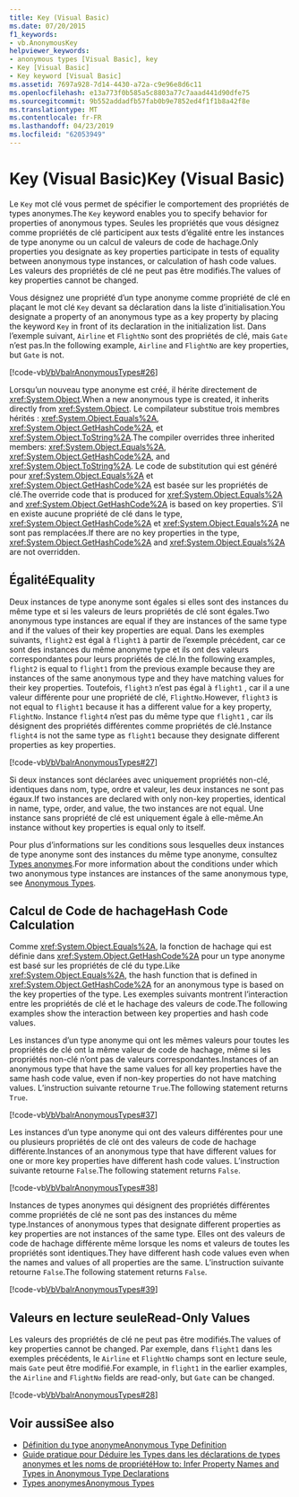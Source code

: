 ```yaml
---
title: Key (Visual Basic)
ms.date: 07/20/2015
f1_keywords:
- vb.AnonymousKey
helpviewer_keywords:
- anonymous types [Visual Basic], key
- Key [Visual Basic]
- Key keyword [Visual Basic]
ms.assetid: 7697a928-7d14-4430-a72a-c9e96e8d6c11
ms.openlocfilehash: e13a773f0b585a5c8803a77c7aaad441d90dfe75
ms.sourcegitcommit: 9b552addadfb57fab0b9e7852ed4f1f1b8a42f8e
ms.translationtype: MT
ms.contentlocale: fr-FR
ms.lasthandoff: 04/23/2019
ms.locfileid: "62053949"
---
```

# <a name="key-visual-basic"></a><span data-ttu-id="84ad7-102">Key (Visual Basic)</span><span class="sxs-lookup"><span data-stu-id="84ad7-102">Key (Visual Basic)</span></span>
<span data-ttu-id="84ad7-103">Le `Key` mot clé vous permet de spécifier le comportement des propriétés de types anonymes.</span><span class="sxs-lookup"><span data-stu-id="84ad7-103">The `Key` keyword enables you to specify behavior for properties of anonymous types.</span></span> <span data-ttu-id="84ad7-104">Seules les propriétés que vous désignez comme propriétés de clé participent aux tests d’égalité entre les instances de type anonyme ou un calcul de valeurs de code de hachage.</span><span class="sxs-lookup"><span data-stu-id="84ad7-104">Only properties you designate as key properties participate in tests of equality between anonymous type instances, or calculation of hash code values.</span></span> <span data-ttu-id="84ad7-105">Les valeurs des propriétés de clé ne peut pas être modifiés.</span><span class="sxs-lookup"><span data-stu-id="84ad7-105">The values of key properties cannot be changed.</span></span>  
  
 <span data-ttu-id="84ad7-106">Vous désignez une propriété d’un type anonyme comme propriété de clé en plaçant le mot clé `Key` devant sa déclaration dans la liste d’initialisation.</span><span class="sxs-lookup"><span data-stu-id="84ad7-106">You designate a property of an anonymous type as a key property by placing the keyword `Key` in front of its declaration in the initialization list.</span></span> <span data-ttu-id="84ad7-107">Dans l’exemple suivant, `Airline` et `FlightNo` sont des propriétés de clé, mais `Gate` n’est pas.</span><span class="sxs-lookup"><span data-stu-id="84ad7-107">In the following example, `Airline` and `FlightNo` are key properties, but `Gate` is not.</span></span>  
  
 [!code-vb[VbVbalrAnonymousTypes#26](~/samples/snippets/visualbasic/VS_Snippets_VBCSharp/VbVbalrAnonymousTypes/VB/Class2.vb#26)]  
  
 <span data-ttu-id="84ad7-108">Lorsqu’un nouveau type anonyme est créé, il hérite directement de <xref:System.Object>.</span><span class="sxs-lookup"><span data-stu-id="84ad7-108">When a new anonymous type is created, it inherits directly from <xref:System.Object>.</span></span> <span data-ttu-id="84ad7-109">Le compilateur substitue trois membres hérités : <xref:System.Object.Equals%2A>, <xref:System.Object.GetHashCode%2A>, et <xref:System.Object.ToString%2A>.</span><span class="sxs-lookup"><span data-stu-id="84ad7-109">The compiler overrides three inherited members: <xref:System.Object.Equals%2A>, <xref:System.Object.GetHashCode%2A>, and <xref:System.Object.ToString%2A>.</span></span> <span data-ttu-id="84ad7-110">Le code de substitution qui est généré pour <xref:System.Object.Equals%2A> et <xref:System.Object.GetHashCode%2A> est basée sur les propriétés de clé.</span><span class="sxs-lookup"><span data-stu-id="84ad7-110">The override code that is produced for <xref:System.Object.Equals%2A> and <xref:System.Object.GetHashCode%2A> is based on key properties.</span></span> <span data-ttu-id="84ad7-111">S’il en existe aucune propriété de clé dans le type, <xref:System.Object.GetHashCode%2A> et <xref:System.Object.Equals%2A> ne sont pas remplacées.</span><span class="sxs-lookup"><span data-stu-id="84ad7-111">If there are no key properties in the type, <xref:System.Object.GetHashCode%2A> and <xref:System.Object.Equals%2A> are not overridden.</span></span>  
  
## <a name="equality"></a><span data-ttu-id="84ad7-112">Égalité</span><span class="sxs-lookup"><span data-stu-id="84ad7-112">Equality</span></span>  
 <span data-ttu-id="84ad7-113">Deux instances de type anonyme sont égales si elles sont des instances du même type et si les valeurs de leurs propriétés de clé sont égales.</span><span class="sxs-lookup"><span data-stu-id="84ad7-113">Two anonymous type instances are equal if they are instances of the same type and if the values of their key properties are equal.</span></span> <span data-ttu-id="84ad7-114">Dans les exemples suivants, `flight2` est égal à `flight1` à partir de l’exemple précédent, car ce sont des instances du même anonyme type et ils ont des valeurs correspondantes pour leurs propriétés de clé.</span><span class="sxs-lookup"><span data-stu-id="84ad7-114">In the following examples, `flight2` is equal to `flight1` from the previous example because they are instances of the same anonymous type and they have matching values for their key properties.</span></span> <span data-ttu-id="84ad7-115">Toutefois, `flight3` n’est pas égal à `flight1` , car il a une valeur différente pour une propriété de clé, `FlightNo`.</span><span class="sxs-lookup"><span data-stu-id="84ad7-115">However, `flight3` is not equal to `flight1` because it has a different value for a key property, `FlightNo`.</span></span> <span data-ttu-id="84ad7-116">Instance `flight4` n’est pas du même type que `flight1` , car ils désignent des propriétés différentes comme propriétés de clé.</span><span class="sxs-lookup"><span data-stu-id="84ad7-116">Instance `flight4` is not the same type as `flight1` because they designate different properties as key properties.</span></span>  
  
 [!code-vb[VbVbalrAnonymousTypes#27](~/samples/snippets/visualbasic/VS_Snippets_VBCSharp/VbVbalrAnonymousTypes/VB/Class2.vb#27)]  
  
 <span data-ttu-id="84ad7-117">Si deux instances sont déclarées avec uniquement propriétés non-clé, identiques dans nom, type, ordre et valeur, les deux instances ne sont pas égaux.</span><span class="sxs-lookup"><span data-stu-id="84ad7-117">If two instances are declared with only non-key properties, identical in name, type, order, and value, the two instances are not equal.</span></span> <span data-ttu-id="84ad7-118">Une instance sans propriété de clé est uniquement égale à elle-même.</span><span class="sxs-lookup"><span data-stu-id="84ad7-118">An instance without key properties is equal only to itself.</span></span>  
  
 <span data-ttu-id="84ad7-119">Pour plus d’informations sur les conditions sous lesquelles deux instances de type anonyme sont des instances du même type anonyme, consultez [Types anonymes](../../../visual-basic/programming-guide/language-features/objects-and-classes/anonymous-types.md).</span><span class="sxs-lookup"><span data-stu-id="84ad7-119">For more information about the conditions under which two anonymous type instances are instances of the same anonymous type, see [Anonymous Types](../../../visual-basic/programming-guide/language-features/objects-and-classes/anonymous-types.md).</span></span>  
  
## <a name="hash-code-calculation"></a><span data-ttu-id="84ad7-120">Calcul de Code de hachage</span><span class="sxs-lookup"><span data-stu-id="84ad7-120">Hash Code Calculation</span></span>  
 <span data-ttu-id="84ad7-121">Comme <xref:System.Object.Equals%2A>, la fonction de hachage qui est définie dans <xref:System.Object.GetHashCode%2A> pour un type anonyme est basé sur les propriétés de clé du type.</span><span class="sxs-lookup"><span data-stu-id="84ad7-121">Like <xref:System.Object.Equals%2A>, the hash function that is defined in <xref:System.Object.GetHashCode%2A> for an anonymous type is based on the key properties of the type.</span></span> <span data-ttu-id="84ad7-122">Les exemples suivants montrent l’interaction entre les propriétés de clé et le hachage des valeurs de code.</span><span class="sxs-lookup"><span data-stu-id="84ad7-122">The following examples show the interaction between key properties and hash code values.</span></span>  
  
 <span data-ttu-id="84ad7-123">Les instances d’un type anonyme qui ont les mêmes valeurs pour toutes les propriétés de clé ont la même valeur de code de hachage, même si les propriétés non-clé n’ont pas de valeurs correspondantes.</span><span class="sxs-lookup"><span data-stu-id="84ad7-123">Instances of an anonymous type that have the same values for all key properties have the same hash code value, even if non-key properties do not have matching values.</span></span> <span data-ttu-id="84ad7-124">L’instruction suivante retourne `True`.</span><span class="sxs-lookup"><span data-stu-id="84ad7-124">The following statement returns `True`.</span></span>  
  
 [!code-vb[VbVbalrAnonymousTypes#37](~/samples/snippets/visualbasic/VS_Snippets_VBCSharp/VbVbalrAnonymousTypes/VB/Class2.vb#37)]  
  
 <span data-ttu-id="84ad7-125">Les instances d’un type anonyme qui ont des valeurs différentes pour une ou plusieurs propriétés de clé ont des valeurs de code de hachage différente.</span><span class="sxs-lookup"><span data-stu-id="84ad7-125">Instances of an anonymous type that have different values for one or more key properties have different hash code values.</span></span> <span data-ttu-id="84ad7-126">L’instruction suivante retourne `False`.</span><span class="sxs-lookup"><span data-stu-id="84ad7-126">The following statement returns `False`.</span></span>  
  
 [!code-vb[VbVbalrAnonymousTypes#38](~/samples/snippets/visualbasic/VS_Snippets_VBCSharp/VbVbalrAnonymousTypes/VB/Class2.vb#38)]  
  
 <span data-ttu-id="84ad7-127">Instances de types anonymes qui désignent des propriétés différentes comme propriétés de clé ne sont pas des instances du même type.</span><span class="sxs-lookup"><span data-stu-id="84ad7-127">Instances of anonymous types that designate different properties as key properties are not instances of the same type.</span></span> <span data-ttu-id="84ad7-128">Elles ont des valeurs de code de hachage différente même lorsque les noms et valeurs de toutes les propriétés sont identiques.</span><span class="sxs-lookup"><span data-stu-id="84ad7-128">They have different hash code values even when the names and values of all properties are the same.</span></span> <span data-ttu-id="84ad7-129">L’instruction suivante retourne `False`.</span><span class="sxs-lookup"><span data-stu-id="84ad7-129">The following statement returns `False`.</span></span>  
  
 [!code-vb[VbVbalrAnonymousTypes#39](~/samples/snippets/visualbasic/VS_Snippets_VBCSharp/VbVbalrAnonymousTypes/VB/Class2.vb#39)]  
  
## <a name="read-only-values"></a><span data-ttu-id="84ad7-130">Valeurs en lecture seule</span><span class="sxs-lookup"><span data-stu-id="84ad7-130">Read-Only Values</span></span>  
 <span data-ttu-id="84ad7-131">Les valeurs des propriétés de clé ne peut pas être modifiés.</span><span class="sxs-lookup"><span data-stu-id="84ad7-131">The values of key properties cannot be changed.</span></span> <span data-ttu-id="84ad7-132">Par exemple, dans `flight1` dans les exemples précédents, le `Airline` et `FlightNo` champs sont en lecture seule, mais `Gate` peut être modifié.</span><span class="sxs-lookup"><span data-stu-id="84ad7-132">For example, in `flight1` in the earlier examples, the `Airline` and `FlightNo` fields are read-only, but `Gate` can be changed.</span></span>  
  
 [!code-vb[VbVbalrAnonymousTypes#28](~/samples/snippets/visualbasic/VS_Snippets_VBCSharp/VbVbalrAnonymousTypes/VB/Class2.vb#28)]  
  
## <a name="see-also"></a><span data-ttu-id="84ad7-133">Voir aussi</span><span class="sxs-lookup"><span data-stu-id="84ad7-133">See also</span></span>

- [<span data-ttu-id="84ad7-134">Définition du type anonyme</span><span class="sxs-lookup"><span data-stu-id="84ad7-134">Anonymous Type Definition</span></span>](../../../visual-basic/programming-guide/language-features/objects-and-classes/anonymous-type-definition.md)
- [<span data-ttu-id="84ad7-135">Guide pratique pour Déduire les Types dans les déclarations de types anonymes et les noms de propriété</span><span class="sxs-lookup"><span data-stu-id="84ad7-135">How to: Infer Property Names and Types in Anonymous Type Declarations</span></span>](../../../visual-basic/programming-guide/language-features/objects-and-classes/how-to-infer-property-names-and-types-in-anonymous-type-declarations.md)
- [<span data-ttu-id="84ad7-136">Types anonymes</span><span class="sxs-lookup"><span data-stu-id="84ad7-136">Anonymous Types</span></span>](../../../visual-basic/programming-guide/language-features/objects-and-classes/anonymous-types.md)
